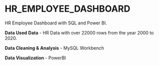 # HR_EMPLOYEE_DASHBOARD
HR Employee Dashboard with SQL and Power BI.

**Data Used**
**Data** - HR Data with over 22000 rows from the year 2000 to 2020.

**Data Cleaning & Analysis** - MySQL Workbench

**Data Visualization** - PowerBI
